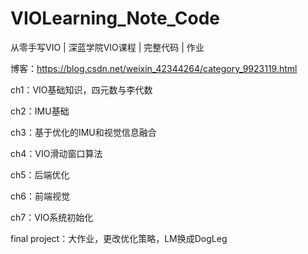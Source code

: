 # VIOLearning_Note_Code
从零手写VIO | 深蓝学院VIO课程 | 完整代码 | 作业

博客：https://blog.csdn.net/weixin_42344264/category_9923119.html

ch1：VIO基础知识，四元数与李代数

ch2：IMU基础

ch3：基于优化的IMU和视觉信息融合

ch4：VIO滑动窗口算法

ch5：后端优化

ch6：前端视觉

ch7：VIO系统初始化

final project：大作业，更改优化策略，LM换成DogLeg